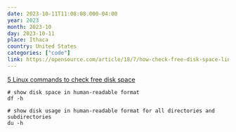 ```yaml
---
date: 2023-10-11T11:08:08.000-04:00
year: 2023
month: 2023-10
day: 2023-10-11
place: Ithaca
country: United States
categories: ["code"]
link: https://opensource.com/article/18/7/how-check-free-disk-space-linux
---
```

[5 Linux commands to check free disk space](https://opensource.com/article/18/7/how-check-free-disk-space-linux)

```
# show disk space in human-readable format
df -h

# show disk usage in human-readable format for all directories and subdirectories
du -h
```
